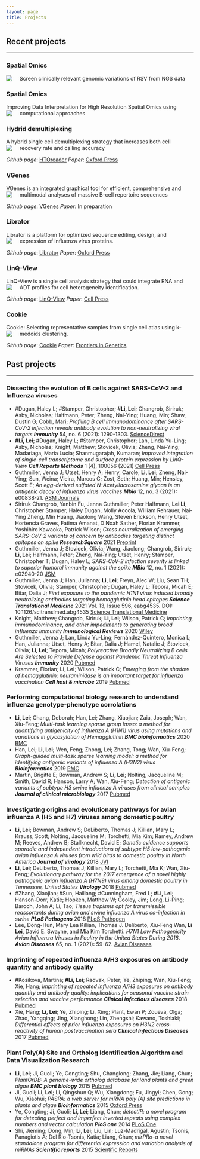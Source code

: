 ```yaml
---
layout: page
title: Projects
---
```


## Recent projects

---

<style type="text/css">
.web-container {
    position: relative;
    padding-bottom: 56.25%;
    padding-top: 35px;
    height: 0;
    overflow: hidden;
    border-style: inset;
}

.web-container iframe {
    position: absolute;
    top:0;
    left: 0;
    width: 100%;
    height: 100%;
}

</style>
### Spatial Omics
Screen clinically relevant genomic variations of RSV from NGS data
<img src="../../img/RSV.png" align="left" height="auto" width="auto" style="margin-right: 20px;"> 

### Spatial Omics
Improving Data Interpretation for High Resolution Spatial Omics using computational approaches
<img src="../../img/Spatial.png" align="left" height="auto" width="auto" style="margin-right: 20px;"> 


### Hydrid demultiplexing

A hybrid single cell demultiplexing strategy that increases both cell recovery rate and calling accuracy 
<img src="../../img/HTOreader.png" align="left" height="auto" width="auto" style="margin-right: 20px;"> 

*Github page*: [HTOreader](https://github.com/WilsonImmunologyLab/HTOreader)
*Paper*:  [Oxford Press](https://academic.oup.com/bib/article/25/4/bbae254/7686601)

### VGenes

VGenes is an integrated graphical tool for efficient, comprehensive and multimodal analyses of massive B-cell repertoire sequences 
<img src="../../img/VGene.png" align="left" height="auto" width="auto" style="margin-right: 20px;"> 

*Github page*: [VGenes](https://wilsonimmunologylab.github.io/VGenes/)
*Paper*:  In preparation

### Librator

Librator is a platform for optimized sequence editing, design, and expression of influenza virus proteins. 
<img src="../../img/Librator1.png" align="left" height="auto" width="auto" style="margin-right: 20px;"> 

*Github page*: [Librator](https://wilsonimmunologylab.github.io/Librator/)
*Paper*:  [Oxford Press](https://doi.org/10.1093/bib/bbac028)

<!--
<div class="web-container">
    <iframe src="https://wilsonimmunologylab.github.io/Librator/" height="500px" width="560" allowfullscreen="" frameborder="0">
    </iframe>
</div>-->

### LinQ-View

LinQ-View is a single cell analysis strategy that could integrate RNA and ADT profiles for cell heterogeneity identification.
<img src="../../img/LinQView.png" align="left" height="auto" width="auto" style="margin-right: 20px;"> 

*Github page*: [LinQ-View](https://github.com/WilsonImmunologyLab/LinQView)
*Paper*:  [Cell Press](https://www.cell.com/cell-reports-methods/fulltext/S2667-2375(21)00104-1)

<!--
<div class="web-container">
    <iframe src="https://wilsonimmunologylab.github.io/LinQView/" height="500px" width="560" allowfullscreen="" frameborder="0">
    </iframe>
</div>-->

### Cookie

Cookie: Selecting representative samples from single cell atlas using k-medoids clustering.
<img src="../../img/Cookie.png" align="left" height="auto" width="auto" style="margin-right: 20px;"> 

*Github page*: [Cookie](https://wilsonimmunologylab.github.io/Cookie/)
*Paper*:  [Frontiers in Genetics](https://www.frontiersin.org/articles/10.3389/fgene.2022.954024/full?&utm_source=Email_to_authors_&utm_medium=Email&utm_content=T1_11.5e1_author&utm_campaign=Email_publication&field=&journalName=Frontiers_in_Genetics&id=954024)

<!--
 <div class="web-container">
    <iframe src="https://wilsonimmunologylab.github.io/Cookie/" height="500px" width="560" allowfullscreen="" frameborder="0">
    </iframe>
</div>-->

## Past projects

---
### Dissecting the evolution of B cells against SARS-CoV-2 and Influenza viruses
- #Dugan, Haley L; #Stamper, Christopher; **#Li, Lei**; Changrob, Siriruk; Asby, Nicholas; Halfmann, Peter; Zheng, Nai-Ying; Huang, Min; Shaw, Dustin G; Cobb, Mari;  *Profiling B cell immunodominance after SARS-CoV-2 infection reveals antibody evolution to non-neutralizing viral targets*  **_Immunity_** 54, no. 6 (2021): 1290-1303. [ScienceDirect](https://www.sciencedirect.com/science/article/pii/S1074761321001989)
- **#Li, Lei**; #Dugan, Haley L; #Stamper, Christopher; Lan, Linda Yu-Ling; Asby, Nicholas; Knight, Matthew; Stovicek, Olivia; Zheng, Nai-Ying; Madariaga, Maria Lucia; Shanmugarajah, Kumaran;   *Improved integration of single-cell transcriptome and surface protein expression by LinQ-View* **_Cell Reports Methods_**  1 (4), 100056 (2021) [Cell Press](https://www.cell.com/cell-reports-methods/fulltext/S2667-2375(21)00104-1)
- Guthmiller, Jenna J; Utset, Henry A; Henry, Carole; **Li, Lei**; Zheng, Nai-Ying; Sun, Weina; Vieira, Marcos C; Zost, Seth; Huang, Min; Hensley, Scott E;   *An egg-derived sulfated N-Acetyllactosamine glycan is an antigenic decoy of influenza virus vaccines*  **_Mbio_**  12, no. 3 (2021): e00838-21. [ASM Journals](https://journals.asm.org/doi/full/10.1128/mBio.00838-21)
- Siriruk Changrob, Yanbin Fu, Jenna Guthmiller, Peter Halfmann, **Lei Li**, Christopher Stamper, Haley Dugan, Molly Accola, William Rehrauer, Nai-Ying Zheng, Min Huang, Jiaolong Wang, Steven Erickson, Henry Utset, Hortencia Graves, Fatima Amanat, D Noah Sather, Florian Krammer, Yoshihiro Kawaoka, Patrick Wilson; *Cross neutralization of emerging SARS-CoV-2 variants of concern by antibodies targeting distinct epitopes on spike* **_ResearchSquare_** 2021 [Preprint](https://assets.researchsquare.com/files/rs-678247/v1/a3c7ee2f-64db-4cf6-9d57-41aae36cec6e.pdf?c=1626704791)
- Guthmiller, Jenna J; Stovicek, Olivia; Wang, Jiaolong; Changrob, Siriruk; **Li, Lei**; Halfmann, Peter; Zheng, Nai-Ying; Utset, Henry; Stamper, Christopher T; Dugan, Haley L;  *SARS-CoV-2 infection severity is linked to superior humoral immunity against the spike*    **_MBio_** 12, no. 1 (2021): e02940-20 [JSM](https://journals.asm.org/doi/full/10.1128/mBio.02940-20)
- Guthmiller, Jenna J; Han, Julianna; **Li, Lei**; Freyn, Alec W; Liu, Sean TH; Stovicek, Olivia; Stamper, Christopher; Dugan, Haley L; Tepora, Micah E; Bitar, Dalia J;  *First exposure to the pandemic H1N1 virus induced broadly neutralizing antibodies targeting hemagglutinin head epitopes*   **_Science Translational Medicine_**    2021 Vol. 13, Issue 596, eabg4535. DOI: 10.1126/scitranslmed.abg4535 [Science Translational Medicine](https://stm.sciencemag.org/content/13/596/eabg4535)
- Knight, Matthew; Changrob, Siriruk; **Li, Lei**; Wilson, Patrick C;     *Imprinting, immunodominance, and other impediments to generating broad influenza immunity* **_Immunological Reviews_** 2020 [Wiley](https://onlinelibrary.wiley.com/doi/full/10.1111/imr.12900)
- Guthmiller, Jenna J; Lan, Linda Yu-Ling; Fernández-Quintero, Monica L; Han, Julianna; Utset, Henry A; Bitar, Dalia J; Hamel, Natalie J; Stovicek, Olivia; **Li, Lei**; Tepora, Micah;   *Polyreactive Broadly Neutralizing B cells Are Selected to Provide Defense against Pandemic Threat Influenza Viruses*   **_Immunity_**  2020 [Pubmed](https://pubmed.ncbi.nlm.nih.gov/33096040/)
- Krammer, Florian; **Li, Lei**; Wilson, Patrick C;   *Emerging from the shadow of hemagglutinin: neuraminidase is an important target for influenza vaccination* **_Cell host & microbe_**   2019 [Pubmed](https://pubmed.ncbi.nlm.nih.gov/31951584/)

### Performing computational biology research to understand influenza genotype-phenotype corrolations
- **Li, Lei**; Chang, Deborah; Han, Lei; Zhang, Xiaojian; Zaia, Joseph; Wan, Xiu-Feng;  *Multi-task learning sparse group lasso: a method for quantifying antigenicity of influenza A (H1N1) virus using mutations and variations in glycosylation of Hemagglutinin*    **_BMC bioinformatics_**    2020 [BMC](https://bmcbioinformatics.biomedcentral.com/articles/10.1186/s12859-020-3527-5)
- Han, Lei; **Li, Lei**; Wen, Feng; Zhong, Lei; Zhang, Tong; Wan, Xiu-Feng;     *Graph-guided multi-task sparse learning model: a method for identifying antigenic variants of influenza A (H3N2) virus*    **_Bioinformatics_**    2019 [PMC](https://www.ncbi.nlm.nih.gov/pmc/articles/PMC6298058/)
- Martin, Brigitte E; Bowman, Andrew S; **Li, Lei**; Nolting, Jacqueline M; Smith, David R; Hanson, Larry A; Wan, Xiu-Feng;   *Detection of antigenic variants of subtype H3 swine influenza A viruses from clinical samples* **_Journal of clinical microbiology_**  2017 [Pubmed](https://pubmed.ncbi.nlm.nih.gov/28077698/)

### Investigating origins and evolutionary pathways for avian influenza A (H5 and H7) viruses among domestic poultry
- **Li, Lei**; Bowman, Andrew S; DeLiberto, Thomas J; Killian, Mary L; Krauss, Scott; Nolting, Jacqueline M; Torchetti, Mia Kim; Ramey, Andrew M; Reeves, Andrew B; Stallknecht, David E;   *Genetic evidence supports sporadic and independent introductions of subtype H5 low-pathogenic avian influenza A viruses from wild birds to domestic poultry in North America*  **_Journal of virology_**   2018 [JVI](https://jvi.asm.org/content/92/19/e00913-18)
- **Li, Lei**; DeLiberto, Thomas J; Killian, Mary L; Torchetti, Mia K; Wan, Xiu-Feng;     *Evolutionary pathway for the 2017 emergence of a novel highly pathogenic avian influenza A (H7N9) virus among domestic poultry in Tennessee, United States*    **_Virology_**  2018 [Pubmed](https://pubmed.ncbi.nlm.nih.gov/30236990/)
- #Zhang, Xiaojian; #Sun, Hailiang; #Cunningham, Fred L; **#Li, Lei**; Hanson-Dorr, Katie; Hopken, Matthew W; Cooley, Jim; Long, Li-Ping; Baroch, John A; Li, Tao;  *Tissue tropisms opt for transmissible reassortants during avian and swine influenza A virus co-infection in swine* **_PLoS Pathogens_**    2018 [PLoS Pathogen](https://journals.plos.org/plospathogens/article?id=10.1371/journal.ppat.1007417)
- Lee, Dong-Hun, Mary Lea Killian, Thomas J. Deliberto, Xiu-Feng Wan, **Li Lei**, David E. Swayne, and Mia Kim Torchetti. *H7N1 Low Pathogenicity Avian Influenza Viruses in Poultry in the United States During 2018*. **_Avian Diseases_** 65, no. 1 (2021): 59-62. [Avian Diseases](https://meridian.allenpress.com/avian-diseases/article-abstract/65/1/59/445119/H7N1-Low-Pathogenicity-Avian-Influenza-Viruses-in)

### Imprinting of repeated influenza A/H3 exposures on antibody quantity and antibody quality
- #Kosikova, Martina; **#Li, Lei**; Radvak, Peter; Ye, Zhiping; Wan, Xiu-Feng; Xie, Hang;   *Imprinting of repeated influenza A/H3 exposures on antibody quantity and antibody quality: implications for seasonal vaccine strain selection and vaccine performance* **_Clinical infectious diseases_**  2018 [Pubmed](https://pubmed.ncbi.nlm.nih.gov/29672713/)
- Xie, Hang; **Li, Lei**; Ye, Zhiping; Li, Xing; Plant, Ewan P; Zoueva, Olga; Zhao, Yangqing; Jing, Xianghong; Lin, Zhengshi; Kawano, Toshiaki;   *Differential effects of prior influenza exposures on H3N2 cross-reactivity of human postvaccination sera*  **_Clinical Infectious Diseases_**  2017 [Pubmed](https://pubmed.ncbi.nlm.nih.gov/28369230/)

### Plant Poly(A) Site and Ortholog Identification Algorithm and Data Visualization Research
- **Li, Lei**; Ji, Guoli; Ye, Congting; Shu, Changlong; Zhang, Jie; Liang, Chun;    *PlantOrDB: A genome-wide ortholog database for land plants and green algae*    **_BMC plant biology_** 2015 [Pubmed](https://pubmed.ncbi.nlm.nih.gov/26112452/)
- Ji, Guoli; **Li, Lei**; Li, Qingshun Q; Wu, Xiangdong; Fu, Jingyi; Chen, Gong; Wu, Xiaohui;   *PASPA: a web server for mRNA poly (A) site predictions in plants and algae*    **_Bioinformatics_**    2015 [Oxford Press](https://academic.oup.com/bioinformatics/article/31/10/1671/176975)
- Ye, Congting; Ji, Guoli; **Li, Lei**; Liang, Chun;    *detectIR: a novel program for detecting perfect and imperfect inverted repeats using complex numbers and vector calculation*   **_PloS one_**  2014 [PLoS One](https://journals.plos.org/plosone/article?id=10.1371/journal.pone.0113349)
- Shi, Jieming; Dong, Min; **Li, Lei**; Liu, Lin; Luz-Madrigal, Agustin; Tsonis, Panagiotis A; Del Rio-Tsonis, Katia; Liang, Chun;  *mirPRo–a novel standalone program for differential expression and variation analysis of miRNAs*    **_Scientific reports_**    2015 [Scientific Reports](https://www.nature.com/articles/srep14617)



